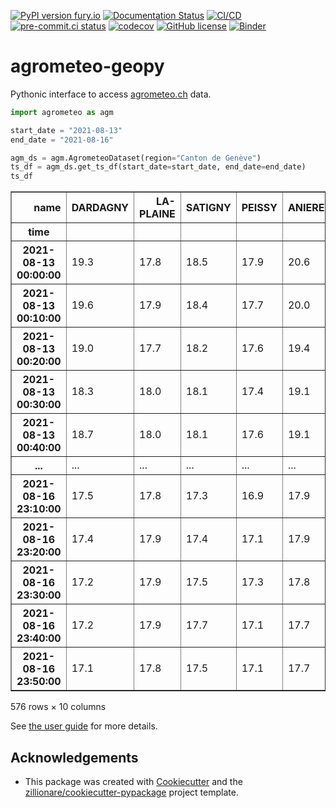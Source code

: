 [![PyPI version fury.io](https://badge.fury.io/py/agrometeo-geopy.svg)](https://pypi.python.org/pypi/agrometeo-geopy/)
[![Documentation Status](https://readthedocs.org/projects/agrometeo-geopy/badge/?version=latest)](https://agrometeo-geopy.readthedocs.io/en/latest/?badge=latest)
[![CI/CD](https://github.com/martibosch/agrometeo-geopy/actions/workflows/dev.yml/badge.svg)](https://github.com/martibosch/agrometeo-geopy/blob/main/.github/workflows/dev.yml)
[![pre-commit.ci status](https://results.pre-commit.ci/badge/github/martibosch/agrometeo-geopy/main.svg)](https://results.pre-commit.ci/latest/github/martibosch/agrometeo-geopy/main)
[![codecov](https://codecov.io/gh/martibosch/agrometeo-geopy/branch/main/graph/badge.svg?token=hKoSSRn58a)](https://codecov.io/gh/martibosch/agrometeo-geopy)
[![GitHub license](https://img.shields.io/github/license/martibosch/agrometeo-geopy.svg)](https://github.com/martibosch/agrometeo-geopy/blob/main/LICENSE)
[![Binder](https://mybinder.org/badge_logo.svg)](https://mybinder.org/v2/gh/martibosch/agrometeo-geopy/HEAD?labpath=docs%2Fusage.ipynb)

# agrometeo-geopy

Pythonic interface to access [agrometeo.ch](https://agrometeo.ch) data.

```python
import agrometeo as agm

start_date = "2021-08-13"
end_date = "2021-08-16"

agm_ds = agm.AgrometeoDataset(region="Canton de Genève")
ts_df = agm_ds.get_ts_df(start_date=start_date, end_date=end_date)
ts_df
```

<div>
    <div class="wy-table-responsive"><table border="1" class="dataframe docutils">
            <thead>
                <tr style="text-align: right;">
                    <th>name</th>
                    <th>DARDAGNY</th>
                    <th>LA-PLAINE</th>
                    <th>SATIGNY</th>
                    <th>PEISSY</th>
                    <th>ANIERES</th>
                    <th>LULLY</th>
                    <th>LULLIER</th>
                    <th>BERNEX</th>
                    <th>TROINEX</th>
                    <th>MEINIER</th>
                </tr>
                <tr>
                    <th>time</th>
                    <th></th>
                    <th></th>
                    <th></th>
                    <th></th>
                    <th></th>
                    <th></th>
                    <th></th>
                    <th></th>
                    <th></th>
                    <th></th>
                </tr>
            </thead>
            <tbody>
                <tr>
                    <th>2021-08-13 00:00:00</th>
                    <td>19.3</td>
                    <td>17.8</td>
                    <td>18.5</td>
                    <td>17.9</td>
                    <td>20.6</td>
                    <td>18.4</td>
                    <td>20.3</td>
                    <td>18.6</td>
                    <td>19.4</td>
                    <td>25.8</td>
                </tr>
                <tr>
                    <th>2021-08-13 00:10:00</th>
                    <td>19.6</td>
                    <td>17.9</td>
                    <td>18.4</td>
                    <td>17.7</td>
                    <td>20.0</td>
                    <td>18.3</td>
                    <td>19.6</td>
                    <td>18.7</td>
                    <td>19.1</td>
                    <td>28.6</td>
                </tr>
                <tr>
                    <th>2021-08-13 00:20:00</th>
                    <td>19.0</td>
                    <td>17.7</td>
                    <td>18.2</td>
                    <td>17.6</td>
                    <td>19.4</td>
                    <td>18.4</td>
                    <td>19.1</td>
                    <td>18.7</td>
                    <td>19.2</td>
                    <td>24.1</td>
                </tr>
                <tr>
                    <th>2021-08-13 00:30:00</th>
                    <td>18.3</td>
                    <td>18.0</td>
                    <td>18.1</td>
                    <td>17.4</td>
                    <td>19.1</td>
                    <td>18.3</td>
                    <td>19.1</td>
                    <td>18.6</td>
                    <td>18.9</td>
                    <td>22.5</td>
                </tr>
                <tr>
                    <th>2021-08-13 00:40:00</th>
                    <td>18.7</td>
                    <td>18.0</td>
                    <td>18.1</td>
                    <td>17.6</td>
                    <td>19.1</td>
                    <td>18.0</td>
                    <td>19.0</td>
                    <td>18.7</td>
                    <td>18.5</td>
                    <td>21.5</td>
                </tr>
                <tr>
                    <th>...</th>
                    <td>...</td>
                    <td>...</td>
                    <td>...</td>
                    <td>...</td>
                    <td>...</td>
                    <td>...</td>
                    <td>...</td>
                    <td>...</td>
                    <td>...</td>
                    <td>...</td>
                </tr>
                <tr>
                    <th>2021-08-16 23:10:00</th>
                    <td>17.5</td>
                    <td>17.8</td>
                    <td>17.3</td>
                    <td>16.9</td>
                    <td>17.9</td>
                    <td>17.6</td>
                    <td>17.3</td>
                    <td>17.2</td>
                    <td>17.9</td>
                    <td>22.2</td>
                </tr>
                <tr>
                    <th>2021-08-16 23:20:00</th>
                    <td>17.4</td>
                    <td>17.9</td>
                    <td>17.4</td>
                    <td>17.1</td>
                    <td>17.9</td>
                    <td>17.6</td>
                    <td>17.3</td>
                    <td>17.2</td>
                    <td>18.0</td>
                    <td>22.0</td>
                </tr>
                <tr>
                    <th>2021-08-16 23:30:00</th>
                    <td>17.2</td>
                    <td>17.9</td>
                    <td>17.5</td>
                    <td>17.3</td>
                    <td>17.8</td>
                    <td>17.6</td>
                    <td>17.3</td>
                    <td>17.3</td>
                    <td>18.0</td>
                    <td>21.7</td>
                </tr>
                <tr>
                    <th>2021-08-16 23:40:00</th>
                    <td>17.2</td>
                    <td>17.9</td>
                    <td>17.7</td>
                    <td>17.1</td>
                    <td>17.7</td>
                    <td>17.4</td>
                    <td>17.2</td>
                    <td>17.1</td>
                    <td>18.1</td>
                    <td>21.9</td>
                </tr>
                <tr>
                    <th>2021-08-16 23:50:00</th>
                    <td>17.1</td>
                    <td>17.8</td>
                    <td>17.5</td>
                    <td>17.1</td>
                    <td>17.7</td>
                    <td>17.3</td>
                    <td>17.1</td>
                    <td>17.1</td>
                    <td>18.1</td>
                    <td>22.0</td>
                </tr>
            </tbody>
    </table></div>
    <p>576 rows × 10 columns</p>
</div>

See [the user guide](https://agrometeo-geopy.readthedocs.io/en/latest/usage) for more details.

## Acknowledgements

- This package was created with [Cookiecutter](https://github.com/audreyr/cookiecutter) and the [zillionare/cookiecutter-pypackage](https://github.com/zillionare/cookiecutter-pypackage) project template.
